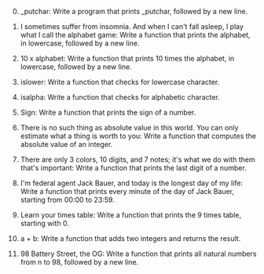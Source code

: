 0. _putchar:
Write a program that prints _putchar, followed by a new line.

1. I sometimes suffer from insomnia. And when I can't fall asleep, I play what I call the alphabet game:
Write a function that prints the alphabet, in lowercase, followed by a new line.

2. 10 x alphabet:
Write a function that prints 10 times the alphabet, in lowercase, followed by a new line.

3. islower:
Write a function that checks for lowercase character.

4. isalpha:
Write a function that checks for alphabetic character.

5. Sign:
Write a function that prints the sign of a number.

6. There is no such thing as absolute value in this world. You can only estimate what a thing is worth to you:
Write a function that computes the absolute value of an integer.

7. There are only 3 colors, 10 digits, and 7 notes; it's what we do with them that's important:
Write a function that prints the last digit of a number.

8. I'm federal agent Jack Bauer, and today is the longest day of my life:
Write a function that prints every minute of the day of Jack Bauer, starting from 00:00 to 23:59.

9. Learn your times table:
Write a function that prints the 9 times table, starting with 0.

10. a + b:
Write a function that adds two integers and returns the result.

11. 98 Battery Street, the OG:
Write a function that prints all natural numbers from n to 98, followed by a new line.


